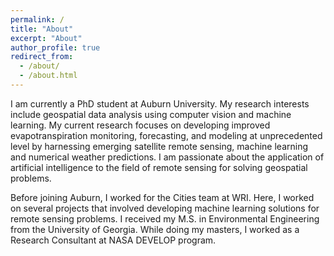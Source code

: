 ```yaml
---
permalink: /
title: "About"
excerpt: "About"
author_profile: true
redirect_from: 
  - /about/
  - /about.html
---
```


I am currently a PhD student at Auburn University. My research interests include geospatial data analysis using computer vision and machine learning. My current research focuses on developing improved evapotranspiration monitoring, forecasting, and modeling at unprecedented level by harnessing emerging satellite remote sensing, machine learning and numerical weather predictions. I am passionate about the application of artificial intelligence to the field of remote sensing for solving geospatial problems. 

Before joining Auburn, I worked for the Cities team at WRI. Here, I worked on several projects that involved developing machine learning solutions for remote sensing problems. I received my M.S. in Environmental Engineering from the University of Georgia. While doing my masters, I worked as a Research Consultant at NASA DEVELOP program.
